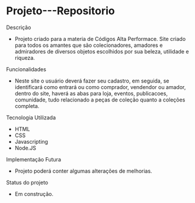 # Projeto---Repositorio
Descrição

- Projeto criado para a materia de Códigos Alta Performace. Site criado para todos os amantes que são colecionadores, amadores e admiradores de diversos objetos escolhidos por sua beleza, utilidade e riqueza.

Funcionalidades
- Neste site o usuário deverá fazer seu cadastro, em seguida, se identificará como entrará ou como comprador, 
 vendendor ou amador, dentro do site, haverá as abas para loja, eventos, publicacoes, comunidade, tudo relacionado
 a peças de coleção quanto a coleções completa.

Tecnologia Utilizada
- HTML
- CSS
- Javascripting
- Node.JS

Implementação Futura
- Projeto poderá conter algumas alterações de melhorias.

Status do projeto
- Em construção.
